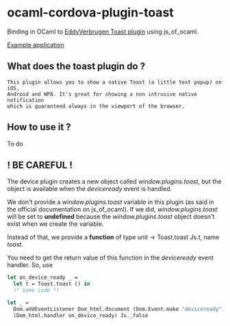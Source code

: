 # ocaml-cordova-plugin-toast

Binding in OCaml to [EddyVerbrugen Toast
plugin](https://github.com/EddyVerbruggen/Toast-PhoneGap-Plugin) using js_of_ocaml.

[Example
application](https://github.com/dannywillems/ocaml-cordova-plugin-toast-example)

## What does the toast plugin do ?

```
This plugin allows you to show a native Toast (a little text popup) on iOS,
Android and WP8. It's great for showing a non intrusive native notification
which is guaranteed always in the viewport of the browser.
```

## How to use it ?

To do

## ! BE CAREFUL !

The device plugin creates a new object called *window.plugins.toast*, but the object is
available when the *deviceready* event is handled.

We don't provide a *window.plugins.toast* variable in this plugin (as said in the official
documentation on js_of_ocaml). If we did, *window.plugins.toast* will be set to **undefined**
because the *window.plugins.toast* object doesn't exist when we create the variable.

Instead of that, we provide a **function** of type unit -> Toast.toast Js.t,
name *toast*.

You need to get the return value of this function in the *deviceready*
event handler.
So, use

```OCaml
let on_device_ready _ =
  let t = Toast.toast () in
  (* Some code *)

let _ =
  Dom.addEventListener Dom_html.document (Dom.Event.make "deviceready")
  (Dom_html.handler on_device_ready) Js._false
```

